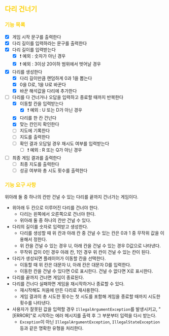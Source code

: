 ## <span style="color:#FDD20E">다리 건너기</span>

### <span style="color:#FDD20E"> 기능 목록</span>

- [x] 게임 시작 문구를 출력한다
- [x] 다리 길이를 입력하라는 문구를 출력한다
- [x] 다리 길이를 입력받는다
    - [x] ❗ 예외 : 숫자가 아닌 경우
    - [x] ❗ 예외 : 3이상 20이하 범위에서 벗어날 경우
- [x] 다리를 생성한다
    - [x] 다리 길이만큼 랜덤하게 0과 1을 뽑는다
    - [x] 0을 D로, 1을 U로 바꾼다
    - [x] 바꾼 해석값을 다리에 추가한다
- [ ] 다리를 다 건너거나 오답을 입력하고 종료할 때까지 반복한다
    - [x] 이동할 칸을 입력받는다
        - [x] ❗ 예외 : U 또는 D가 아닌 경우
    - [x] 다리를 한 칸 건넌다
    - [x] 맞는 칸인지 확인한다
    - [ ] 지도에 기록한다
    - [ ] 지도를 출력한다
    - [ ] 확인 결과 오답일 경우 재시도 여부를 입력받는다
        - [ ] ❗ 예외 : R 또는 Q가 아닌 경우
- [ ] 최종 게임 결과를 출력한다
    - [ ] 최종 지도를 출력한다
    - [ ] 성공 여부와 총 시도 횟수를 출력한다

### <span style="color:#FDD20E"> 기능 요구 사항</span>

위아래 둘 중 하나의 칸만 건널 수 있는 다리를 끝까지 건너가는 게임이다.

- 위아래 두 칸으로 이루어진 다리를 건너야 한다.
    - 다리는 왼쪽에서 오른쪽으로 건너야 한다.
    - 위아래 둘 중 하나의 칸만 건널 수 있다.
- 다리의 길이를 숫자로 입력받고 생성한다.
    - 다리를 생성할 때 위 칸과 아래 칸 중 건널 수 있는 칸은 0과 1 중 무작위 값을 이용해서 정한다.
    - 위 칸을 건널 수 있는 경우 U, 아래 칸을 건널 수 있는 경우 D값으로 나타낸다.
    - 무작위 값이 0인 경우 아래 칸, 1인 경우 위 칸이 건널 수 있는 칸이 된다.
- 다리가 생성되면 플레이어가 이동할 칸을 선택한다.
    - 이동할 때 위 칸은 대문자 U, 아래 칸은 대문자 D를 입력한다.
    - 이동한 칸을 건널 수 있다면 O로 표시한다. 건널 수 없다면 X로 표시한다.
- 다리를 끝까지 건너면 게임이 종료된다.
- 다리를 건너다 실패하면 게임을 재시작하거나 종료할 수 있다.
    - 재시작해도 처음에 만든 다리로 재사용한다.
    - 게임 결과의 총 시도한 횟수는 첫 시도를 포함해 게임을 종료할 때까지 시도한 횟수를 나타낸다.
- 사용자가 잘못된 값을 입력할 경우 `IllegalArgumentException`를 발생시키고, "[ERROR]"로 시작하는 에러 메시지를 출력 후 그 부분부터 입력을 다시 받는다.
    - `Exception`이 아닌 `IllegalArgumentException`, `IllegalStateException` 등과 같은 명확한 유형을 처리한다.